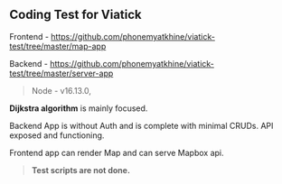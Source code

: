  ## **Coding Test for Viatick**
 
Frontend - https://github.com/phonemyatkhine/viatick-test/tree/master/map-app

Backend - https://github.com/phonemyatkhine/viatick-test/tree/master/server-app


> Node - v16.13.0, 

**Dijkstra algorithm** is mainly focused. 

Backend App is without Auth and is complete with minimal CRUDs. API exposed and functioning.

Frontend app can render Map and can serve Mapbox api.

> **Test scripts are not done.**

